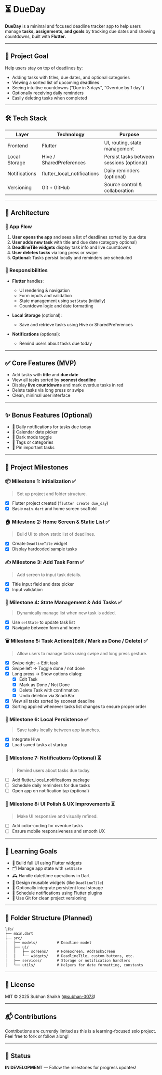 # ⏳ DueDay

**DueDay** is a minimal and focused deadline tracker app to help users manage **tasks, assignments, and goals** by tracking due dates and showing countdowns, built with **Flutter**.

---

## 🚀 Project Goal

Help users stay on top of deadlines by:

- Adding tasks with titles, due dates, and optional categories
- Viewing a sorted list of upcoming deadlines
- Seeing intuitive countdowns ("Due in 3 days", "Overdue by 1 day")
- Optionally receiving daily reminders
- Easily deleting tasks when completed

---

## 🛠 Tech Stack

| Layer       | Technology         | Purpose                             |
|------------ |-------------------|-------------------------------------|
| Frontend    | Flutter            | UI, routing, state management       |
| Local Storage | Hive / SharedPreferences | Persist tasks between sessions (optional) |
| Notifications | flutter_local_notifications | Daily reminders (optional)      |
| Versioning  | Git + GitHub       | Source control & collaboration      |

---

## 🧱 Architecture

### 🔄 App Flow

1. **User opens the app** and sees a list of deadlines sorted by due date  
2. **User adds new task** with title and due date (category optional)  
3. **DeadlineTile widgets** display task info and live countdowns  
4. **User deletes tasks** via long press or swipe  
5. **Optional:** Tasks persist locally and reminders are scheduled  

### 🔧 Responsibilities

- **Flutter** handles:
  - UI rendering & navigation  
  - Form inputs and validation  
  - State management using `setState` (initially)  
  - Countdown logic and date formatting  

- **Local Storage** (optional):
  - Save and retrieve tasks using Hive or SharedPreferences  

- **Notifications** (optional):
  - Remind users about tasks due today

---

## ✅ Core Features (MVP)

- Add tasks with **title** and **due date**  
- View all tasks sorted by **soonest deadline**  
- Display **live countdowns** and mark overdue tasks in red  
- Delete tasks via long press or swipe  
- Clean, minimal user interface  

---

## ✨ Bonus Features (Optional)

- 🔔 Daily notifications for tasks due today  
- 📅 Calendar date picker  
- 🌙 Dark mode toggle  
- 📂 Tags or categories  
- 📌 Pin important tasks  

---

## 🧭 Project Milestones

### 📦 Milestone 1: Initialization ✅

> Set up project and folder structure.

- [x] Flutter project created (`flutter create due_day`)  
- [x] Basic `main.dart` and home screen scaffold  

### 🏠 Milestone 2: Home Screen & Static List ✅

> Build UI to show static list of deadlines.

- [x] Create `DeadlineTile` widget  
- [x] Display hardcoded sample tasks  

### ✍️ Milestone 3: Add Task Form ✅

> Add screen to input task details.

- [x] Title input field and date picker  
- [x] Input validation  

### 🔄 Milestone 4: State Management & Add Tasks ✅

> Dynamically manage list when new task is added.

- [x] Use `setState` to update task list  
- [x] Navigate between form and home  

### 🗑 Milestone 5: Task Actions(Edit / Mark as Done / Delete) ✅

> Allow users to manage tasks using swipe and long press gesture.

- [x] Swipe right → Edit task  
- [x] Swipe left → Toggle done / not done  
- [x] Long press → Show options dialog:
  - [x] Edit Task  
  - [x] Mark as Done / Not Done  
  - [x] Delete Task with confirmation  
  - [x] Undo deletion via SnackBar  
- [x] View all tasks sorted by soonest deadline
- [x] Sorting applied whenever tasks list changes to ensure proper order

### 💾 Milestone 6: Local Persistence ✅

> Save tasks locally between app launches.

- [x] Integrate Hive  
- [x] Load saved tasks at startup  

### 🔔 Milestone 7: Notifications (Optional) ⏳

> Remind users about tasks due today.

- [ ] Add flutter_local_notifications package  
- [ ] Schedule daily reminders for due tasks  
- [ ] Open app on notification tap (optional)  

### 🎨 Milestone 8: UI Polish & UX Improvements ⏳

> Make UI responsive and visually refined.

- [ ] Add color-coding for overdue tasks  
- [ ] Ensure mobile responsiveness and smooth UX  

---

## 🧠 Learning Goals

- 📱 Build full UI using Flutter widgets  
- 🗂 Manage app state with `setState`  
- 🕰 Handle date/time operations in Dart  
- 🧩 Design reusable widgets (like `DeadlineTile`)  
- 💾 Optionally integrate persistent local storage  
- 🔔 Schedule notifications using Flutter plugins  
- 🔀 Use Git for clean project versioning  

---

## 📂 Folder Structure (Planned)

```txt
lib/
├── main.dart
├── src/
│   ├── models/         # Deadline model
│   ├── ui/
│   │   ├── screens/    # HomeScreen, AddTaskScreen
│   │   └── widgets/    # DeadlineTile, custom buttons, etc.
│   ├── services/       # Storage or notification handlers
│   └── utils/          # Helpers for date formatting, constants
```

---

## 🧾 License

MIT © 2025 Subhan Shaikh ([@subhan-0073](https://github.com/subhan-0073))

---

## 📬 Contributions

Contributions are currently limited as this is a learning-focused solo project. Feel free to fork or follow along!

---

## 📌 Status

**IN DEVELOPMENT** — Follow the milestones for progress updates!